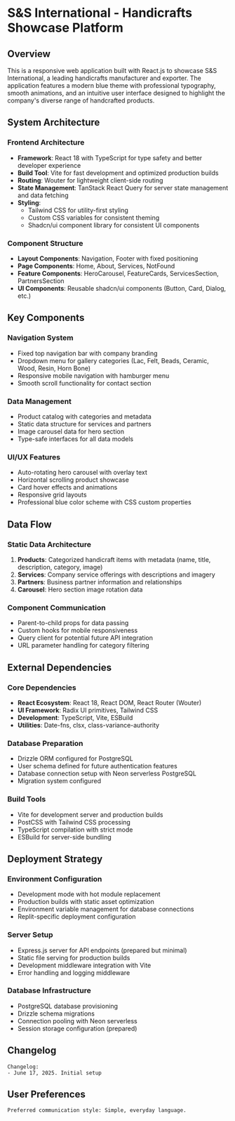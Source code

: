 # S&S International - Handicrafts Showcase Platform

## Overview

This is a responsive web application built with React.js to showcase S&S International, a leading handicrafts manufacturer and exporter. The application features a modern blue theme with professional typography, smooth animations, and an intuitive user interface designed to highlight the company's diverse range of handcrafted products.

## System Architecture

### Frontend Architecture
- **Framework**: React 18 with TypeScript for type safety and better developer experience
- **Build Tool**: Vite for fast development and optimized production builds
- **Routing**: Wouter for lightweight client-side routing
- **State Management**: TanStack React Query for server state management and data fetching
- **Styling**: 
  - Tailwind CSS for utility-first styling
  - Custom CSS variables for consistent theming
  - Shadcn/ui component library for consistent UI components

### Component Structure
- **Layout Components**: Navigation, Footer with fixed positioning
- **Page Components**: Home, About, Services, NotFound
- **Feature Components**: HeroCarousel, FeatureCards, ServicesSection, PartnersSection
- **UI Components**: Reusable shadcn/ui components (Button, Card, Dialog, etc.)

## Key Components

### Navigation System
- Fixed top navigation bar with company branding
- Dropdown menu for gallery categories (Lac, Felt, Beads, Ceramic, Wood, Resin, Horn Bone)
- Responsive mobile navigation with hamburger menu
- Smooth scroll functionality for contact section

### Data Management
- Product catalog with categories and metadata
- Static data structure for services and partners
- Image carousel data for hero section
- Type-safe interfaces for all data models

### UI/UX Features
- Auto-rotating hero carousel with overlay text
- Horizontal scrolling product showcase
- Card hover effects and animations
- Responsive grid layouts
- Professional blue color scheme with CSS custom properties

## Data Flow

### Static Data Architecture
1. **Products**: Categorized handicraft items with metadata (name, title, description, category, image)
2. **Services**: Company service offerings with descriptions and imagery
3. **Partners**: Business partner information and relationships
4. **Carousel**: Hero section image rotation data

### Component Communication
- Parent-to-child props for data passing
- Custom hooks for mobile responsiveness
- Query client for potential future API integration
- URL parameter handling for category filtering

## External Dependencies

### Core Dependencies
- **React Ecosystem**: React 18, React DOM, React Router (Wouter)
- **UI Framework**: Radix UI primitives, Tailwind CSS
- **Development**: TypeScript, Vite, ESBuild
- **Utilities**: Date-fns, clsx, class-variance-authority

### Database Preparation
- Drizzle ORM configured for PostgreSQL
- User schema defined for future authentication features
- Database connection setup with Neon serverless PostgreSQL
- Migration system configured

### Build Tools
- Vite for development server and production builds
- PostCSS with Tailwind CSS processing
- TypeScript compilation with strict mode
- ESBuild for server-side bundling

## Deployment Strategy

### Environment Configuration
- Development mode with hot module replacement
- Production builds with static asset optimization
- Environment variable management for database connections
- Replit-specific deployment configuration

### Server Setup
- Express.js server for API endpoints (prepared but minimal)
- Static file serving for production builds
- Development middleware integration with Vite
- Error handling and logging middleware

### Database Infrastructure
- PostgreSQL database provisioning
- Drizzle schema migrations
- Connection pooling with Neon serverless
- Session storage configuration (prepared)

## Changelog
```
Changelog:
- June 17, 2025. Initial setup
```

## User Preferences
```
Preferred communication style: Simple, everyday language.
```
